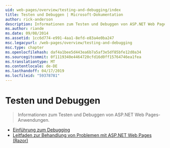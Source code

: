 ```yaml
---
uid: web-pages/overview/testing-and-debugging/index
title: Testen und Debuggen | Microsoft-Dokumentation
author: rick-anderson
description: Informationen zum Testen und Debuggen von ASP.NET Web Pages-Anwendungen.
ms.author: riande
ms.date: 09/08/2014
ms.assetid: 1cc6d774-e991-4aa1-8efd-e83a4e0ba247
msc.legacyurl: /web-pages/overview/testing-and-debugging
msc.type: chapter
ms.openlocfilehash: daf4a1bee5d443ea6b7a5af3e5df85bfe12d0a34
ms.sourcegitcommit: 0f1119340e4464720cfd16d0ff15764746ea1fea
ms.translationtype: MT
ms.contentlocale: de-DE
ms.lasthandoff: 04/17/2019
ms.locfileid: "59378781"
---
```

# <a name="testing-and-debugging"></a>Testen und Debuggen

> Informationen zum Testen und Debuggen von ASP.NET Web Pages-Anwendungen.


- [Einführung zum Debugging](introduction-to-debugging.md)
- [Leitfaden zur Behandlung von Problemen mit ASP.NET Web Pages (Razor)](aspnet-web-pages-razor-troubleshooting-guide.md)
